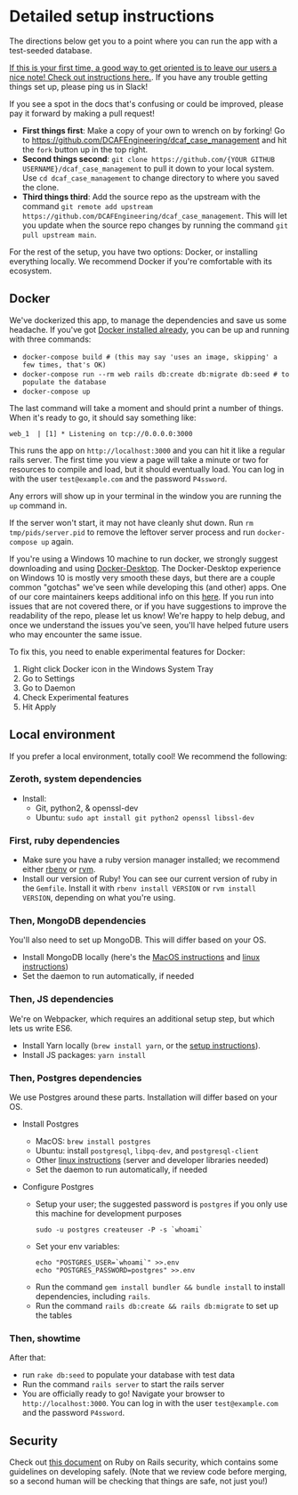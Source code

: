 # Detailed setup instructions

The directions below get you to a point where you can run the app with a test-seeded database.

[If this is your first time, a good way to get oriented is to leave our users a nice note! Check out instructions here.](YOUR_FIRST_CONTRIBUTION.md). If you have any trouble getting things set up, please ping us in Slack!

If you see a spot in the docs that's confusing or could be improved, please pay it forward by making a pull request!

* **First things first**: Make a copy of your own to wrench on by forking! Go to https://github.com/DCAFEngineering/dcaf_case_management and hit the `fork` button up in the top right.
* **Second things second**: `git clone https://github.com/{YOUR GITHUB USERNAME}/dcaf_case_management` to pull it down to your local system. Use `cd dcaf_case_management` to change directory to where you saved the clone.
* **Third things third**: Add the source repo as the upstream with the command `git remote add upstream https://github.com/DCAFEngineering/dcaf_case_management`. This will let you update when the source repo changes by running the command `git pull upstream main`.

For the rest of the setup, you have two options: Docker, or installing everything locally. We recommend Docker if you're comfortable with its ecosystem.

## Docker

We've dockerized this app, to manage the dependencies and save us some headache. If you've got [Docker installed already](https://docs.docker.com/engine/installation/), you can be up and running with three commands:

* `docker-compose build # (this may say 'uses an image, skipping' a few times, that's OK)`
* `docker-compose run --rm web rails db:create db:migrate db:seed # to populate the database`
* `docker-compose up`

The last command will take a moment and should print a number of things. When it's ready
to go, it should say something like:

    web_1  | [1] * Listening on tcp://0.0.0.0:3000

This runs the app on `http://localhost:3000` and you can hit it like a regular rails server. The first time you view a page will
take a minute or two for resources to compile and load, but it should eventually load. You can log in with the user `test@example.com` and the password `P4ssword`.

Any errors will show up in your terminal in the window you are running the `up` command in.

If the server won't start, it may not have cleanly shut down. Run `rm tmp/pids/server.pid` to remove the leftover server process and run `docker-compose up` again.

If you're using a Windows 10 machine to run docker, we strongly suggest downloading and using [Docker-Desktop](https://www.docker.com/products/docker-desktop).
The Docker-Desktop experience on Windows 10 is mostly very smooth these days, but there are a couple common "gotchas" we've seen while developing this (and other) apps. One of our core maintainers keeps additional info on this [here](https://github.com/mdworken/MKD-Docker-Windows-Rails). If you run into issues that are not covered there, or if you have suggestions to improve the readability of the repo, please let us know! We're happy to help debug, and once we understand the issues you've seen, you'll have helped future users who may encounter the same issue.

To fix this, you need to enable experimental features for Docker:
1. Right click Docker icon in the Windows System Tray
2. Go to Settings
3. Go to Daemon
4. Check Experimental features
5. Hit Apply


## Local environment

If you prefer a local environment, totally cool! We recommend the following:

### Zeroth, system dependencies
* Install:
  * Git, python2, & openssl-dev
  * Ubuntu: `sudo apt install git python2 openssl libssl-dev`

### First, ruby dependencies
* Make sure you have a ruby version manager installed; we recommend either [rbenv](https://github.com/rbenv/rbenv) or [rvm](https://rvm.io/).
* Install our version of Ruby! You can see our current version of ruby in the `Gemfile`. Install it with `rbenv install VERSION` or `rvm install VERSION`, depending on what you're using.

### Then, MongoDB dependencies
You'll also need to set up MongoDB. This will differ based on your OS.
* Install MongoDB locally (here's the [MacOS instructions](https://docs.mongodb.com/manual/tutorial/install-mongodb-on-os-x/) and [linux instructions](https://docs.mongodb.org/manual/tutorial/install-mongodb-on-ubuntu/))
* Set the daemon to run automatically, if needed

### Then, JS dependencies
We're on Webpacker, which requires an additional setup step, but which lets us write ES6.
* Install Yarn locally (`brew install yarn`, or the [setup instructions](https://yarnpkg.com/en/docs/install)).
* Install JS packages: `yarn install`

### Then, Postgres dependencies
We use Postgres around these parts. Installation will differ based on your OS.

* Install Postgres
  * MacOS: `brew install postgres`
  * Ubuntu: install `postgresql`, `libpq-dev`, and `postgresql-client`
  * Other [linux instructions](https://www.postgresql.org/download/) (server and developer libraries needed)
  * Set the daemon to run automatically, if needed

* Configure Postgres
  * Setup your user; the suggested password is `postgres` if you only use this machine for development purposes
    ```
    sudo -u postgres createuser -P -s `whoami`
    ```
  * Set your env variables:
    ```
    echo "POSTGRES_USER=`whoami`" >>.env
    echo "POSTGRES_PASSWORD=postgres" >>.env
    ```
  * Run the command `gem install bundler && bundle install` to install dependencies, including `rails`.
  * Run the command `rails db:create && rails db:migrate` to set up the tables

### Then, showtime
After that:
* run `rake db:seed` to populate your database with test data
* Run the command `rails server` to start the rails server
* You are officially ready to go! Navigate your browser to `http://localhost:3000`. You can log in with the user `test@example.com` and the password `P4ssword`.

## Security

Check out [this document](https://github.com/DCAFEngineering/dcaf_case_management/docs/SECURITY_INTRO.md) on Ruby on Rails security, which contains some guidelines on developing safely. (Note that we review code before merging, so a second human will be checking that things are safe, not just you!)
